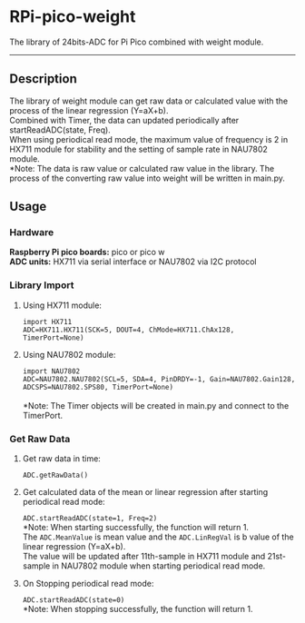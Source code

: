 # RPi-pico-weight
The library of 24bits-ADC for Pi Pico combined with weight module.

---

## Description
The library of weight module can get raw data or calculated value with the process of the linear regression (Y=aX+b).
</br>
Combined with Timer, the data can updated periodically after startReadADC(state, Freq).
</br>
When using periodical read mode, the maximum value of frequency is 2 in HX711 module for stability and the setting of sample rate in NAU7802 module.
</br>
*Note: The data is raw value or calculated raw value in the library. The process of the converting raw value into weight will be written in main.py.

## Usage

### Hardware

   **Raspberry Pi pico boards:** pico or pico w
   </br>
   **ADC units:** HX711 via serial interface or NAU7802 via I2C protocol
   </br>

### Library Import

1. Using HX711 module:

   `import HX711`
   </br>
   `ADC=HX711.HX711(SCK=5, DOUT=4, ChMode=HX711.ChAx128, TimerPort=None)`

2. Using NAU7802 module:

   `import NAU7802`
   </br>
   `ADC=NAU7802.NAU7802(SCL=5, SDA=4, PinDRDY=-1, Gain=NAU7802.Gain128, ADCSPS=NAU7802.SPS80, TimerPort=None)`
   </br>
   </br>
   *Note: The Timer objects will be created in main.py and connect to the TimerPort.

### Get Raw Data

1. Get raw data in time:

   `ADC.getRawData()`

2. Get calculated data of the mean or linear regression after starting periodical read mode:
 
   `ADC.startReadADC(state=1, Freq=2)`
   </br>
   *Note: When starting successfully, the function will return 1.
   </br>
   The `ADC.MeanValue` is mean value and the `ADC.LinRegVal` is b value of the linear regression (Y=aX+b).
   </br>
   The value will be updated after 11th-sample in HX711 module and 21st-sample in NAU7802 module when starting periodical read mode.
   
3. On Stopping periodical read mode:

   `ADC.startReadADC(state=0)`
   </br>
   *Note: When stopping successfully, the function will return 1.
   
